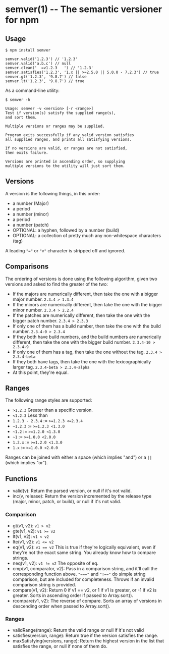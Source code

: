 semver(1) -- The semantic versioner for npm
===========================================

## Usage

    $ npm install semver

    semver.valid('1.2.3') // '1.2.3'
    semver.valid('a.b.c') // null
    semver.clean('  =v1.2.3   ') // '1.2.3'
    semver.satisfies('1.2.3', '1.x || >=2.5.0 || 5.0.0 - 7.2.3') // true
    semver.gt('1.2.3', '9.8.7') // false
    semver.lt('1.2.3', '9.8.7') // true

As a command-line utility:

    $ semver -h

    Usage: semver -v <version> [-r <range>]
    Test if version(s) satisfy the supplied range(s),
    and sort them.

    Multiple versions or ranges may be supplied.

    Program exits successfully if any valid version satisfies
    all supplied ranges, and prints all satisfying versions.

    If no versions are valid, or ranges are not satisfied,
    then exits failure.

    Versions are printed in ascending order, so supplying
    multiple versions to the utility will just sort them.

## Versions

A version is the following things, in this order:

* a number (Major)
* a period
* a number (minor)
* a period
* a number (patch)
* OPTIONAL: a hyphen, followed by a number (build)
* OPTIONAL: a collection of pretty much any non-whitespace characters
  (tag)

A leading `"="` or `"v"` character is stripped off and ignored.

## Comparisons

The ordering of versions is done using the following algorithm, given
two versions and asked to find the greater of the two:

* If the majors are numerically different, then take the one
  with a bigger major number. `2.3.4 > 1.3.4`
* If the minors are numerically different, then take the one
  with the bigger minor number. `2.3.4 > 2.2.4`
* If the patches are numerically different, then take the one with the
  bigger patch number. `2.3.4 > 2.3.3`
* If only one of them has a build number, then take the one with the
  build number.  `2.3.4-0 > 2.3.4`
* If they both have build numbers, and the build numbers are numerically
  different, then take the one with the bigger build number.
  `2.3.4-10 > 2.3.4-9`
* If only one of them has a tag, then take the one without the tag.
  `2.3.4 > 2.3.4-beta`
* If they both have tags, then take the one with the lexicographically
  larger tag.  `2.3.4-beta > 2.3.4-alpha`
* At this point, they're equal.

## Ranges

The following range styles are supported:

* `>1.2.3` Greater than a specific version.
* `<1.2.3` Less than
* `1.2.3 - 2.3.4` := `>=1.2.3 <=2.3.4`
* `~1.2.3` := `>=1.2.3 <1.3.0`
* `~1.2` := `>=1.2.0 <1.3.0`
* `~1` := `>=1.0.0 <2.0.0`
* `1.2.x` := `>=1.2.0 <1.3.0`
* `1.x` := `>=1.0.0 <2.0.0`

Ranges can be joined with either a space (which implies "and") or a
`||` (which implies "or").

## Functions

* valid(v): Return the parsed version, or null if it's not valid.
* inc(v, release): Return the version incremented by the release type
  (major, minor, patch, or build), or null if it's not valid.

### Comparison

* gt(v1, v2): `v1 > v2`
* gte(v1, v2): `v1 >= v2`
* lt(v1, v2): `v1 < v2`
* lte(v1, v2): `v1 <= v2`
* eq(v1, v2): `v1 == v2` This is true if they're logically equivalent,
  even if they're not the exact same string.  You already know how to
  compare strings.
* neq(v1, v2): `v1 != v2` The opposite of eq.
* cmp(v1, comparator, v2): Pass in a comparison string, and it'll call
  the corresponding function above.  `"==="` and `"!=="` do simple
  string comparison, but are included for completeness.  Throws if an
  invalid comparison string is provided.
* compare(v1, v2): Return 0 if v1 == v2, or 1 if v1 is greater, or -1 if
  v2 is greater.  Sorts in ascending order if passed to Array.sort().
* rcompare(v1, v2): The reverse of compare.  Sorts an array of versions
  in descending order when passed to Array.sort().


### Ranges

* validRange(range): Return the valid range or null if it's not valid
* satisfies(version, range): Return true if the version satisfies the
  range.
* maxSatisfying(versions, range): Return the highest version in the list
  that satisfies the range, or null if none of them do.
